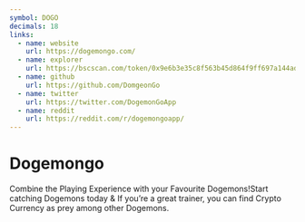 ```yaml
---
symbol: DOGO
decimals: 18
links:
  - name: website
    url: https://dogemongo.com/
  - name: explorer
    url: https://bscscan.com/token/0x9e6b3e35c8f563b45d864f9ff697a144ad28a371
  - name: github
    url: https://github.com/DomgeonGo
  - name: twitter
    url: https://twitter.com/DogemonGoApp
  - name: reddit
    url: https://reddit.com/r/dogemongoapp/
---
```


# Dogemongo

Combine the Playing Experience with your Favourite Dogemons!Start catching Dogemons today & If you’re a great trainer, you can find Crypto Currency as prey among other Dogemons.
